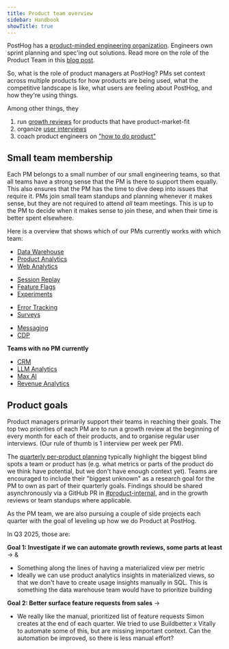 ```yaml
---
title: Product team overview
sidebar: Handbook
showTitle: true
---
```


PostHog has a [product-minded engineering organization](/blog/turning-engineers-into-product-people). Engineers own sprint planning and spec'ing out solutions. Read more on the role of the Product Team in this [blog post](/blog/product-at-posthog).

So, what is the role of product managers at PostHog? PMs set context across multiple products for how products are being used, what the competitive landscape is like, what users are feeling about PostHog, and how they're using things.

Among other things, they

1. run [growth reviews](/handbook/product/per-product-growth-reviews) for products that have product-market-fit
2. organize [user interviews](/handbook/product/user-feedback)
3. coach product engineers on ["how to do product"](/handbook/engineering/product-engineering)

## Small team membership

Each PM belongs to a small number of our small engineering teams, so that all teams have a strong sense that the PM is there to support them equally. This also ensures that the PM has the time to dive deep into issues that require it. PMs join small team standups and planning whenever it makes sense, but they are not required to attend _all_ team meetings. This is up to the PM to decide when it makes sense to join these, and when their time is better spent elsewhere.

Here is a overview that shows which of our PMs currently works with which team:

<TeamMember name="Anna Szell" photo />

- [Data Warehouse](/teams/data-warehouse)
- [Product Analytics](/teams/product-analytics)
- [Web Analytics](web-analytics)

<TeamMember name="Annika Schmid" photo />

- [Session Replay](/teams/session-replay)
- [Feature Flags](/teams/feature-flags)
- [Experiments](/teams/experiments)

<TeamMember name="Cory Slater" photo />

- [Error Tracking](/teams/error-tracking)
- [Surveys](/teams/surveys)

<TeamMember name="Abe Basu" photo />

- [Messaging](/teams/messaging)
- [CDP](/teams/cdp)
  
**Teams with no PM currently**

- [CRM](/teams/crm)
- [LLM Analytics](/teams/llm-analytics)
- [Max AI](/teams/max-ai)
- [Revenue Analytics](/teams/revenue-analytics)

## Product goals

Product managers primarily support their teams in reaching their goals. The top two priorities of each PM are to run a growth review at the beginning of every month for each of their products, and to organise regular user interviews. (Our rule of thumb is 1 interview per week per PM).

The [quarterly per-product planning](/handbook/company/goal-setting) typically highlight the biggest blind spots a team or product has (e.g. what metrics or parts of the product do we think have potential, but we don't have enough context yet). Teams are encouraged to include their "biggest unknown" as a research goal for the PM to own as part of their quarterly goals. Findings should be shared asynchronously via a GitHub PR in [#product-internal](https://github.com/PostHog/product-internal), and in the growth reviews or team standups where applicable.

As the PM team, we are also pursuing a couple of side projects each quarter with the goal of leveling up how we do Product at PostHog.

In Q3 2025, those are:

**Goal 1: Investigate if we can automate growth reviews, some parts at least** -> <TeamMember name="Anna Szell" photo /> & <TeamMember name="Cory Slater" photo />
* Something along the lines of having a materialized view per metric
* Ideally we can use product analytics insights in materialized views, so that we don't have to create usage insights manually in SQL. This is something the data warehouse team would have to prioritize building

**Goal 2: Better surface feature requests from sales** -> <TeamMember name="Anna Szell" photo />
* We really like the manual, prioritized list of feature requests <TeamMember name="Simon Fischer" photo /> Simon creates at the end of each quarter. We tried to use Buildbetter x Vitally to automate some of this, but are missing important context. Can the automation be improved, so there is less manual effort?


